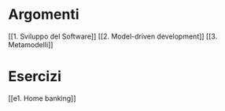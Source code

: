# Argomenti
[[1. Sviluppo del Software]]
[[2. Model-driven development]]
[[3. Metamodelli]]

# Esercizi
[[e1. Home banking]]